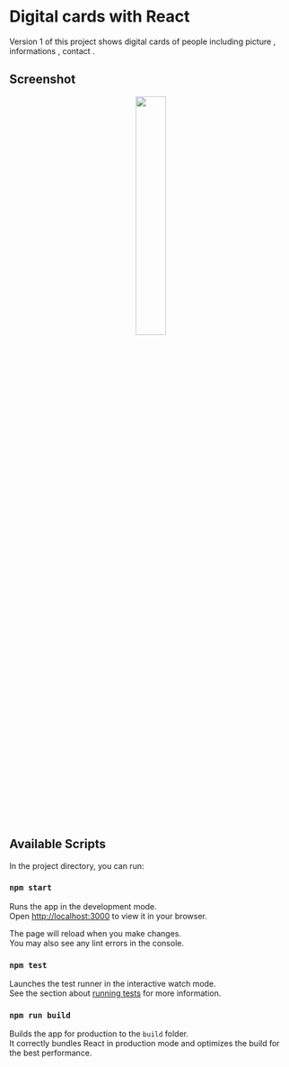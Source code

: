 # Digital cards with React

Version 1 of this project shows digital cards of people including picture , informations , contact .

## Screenshot

<p align="center" width="100%">
    <img width="33%" src="https://user-images.githubusercontent.com/46926963/208200981-8c724b17-cae4-4efb-85e4-50a30a4e3174.png">
</p>

## Available Scripts

In the project directory, you can run:

### `npm start`

Runs the app in the development mode.\
Open [http://localhost:3000](http://localhost:3000) to view it in your browser.

The page will reload when you make changes.\
You may also see any lint errors in the console.

### `npm test`

Launches the test runner in the interactive watch mode.\
See the section about [running tests](https://facebook.github.io/create-react-app/docs/running-tests) for more information.

### `npm run build`

Builds the app for production to the `build` folder.\
It correctly bundles React in production mode and optimizes the build for the best performance.

